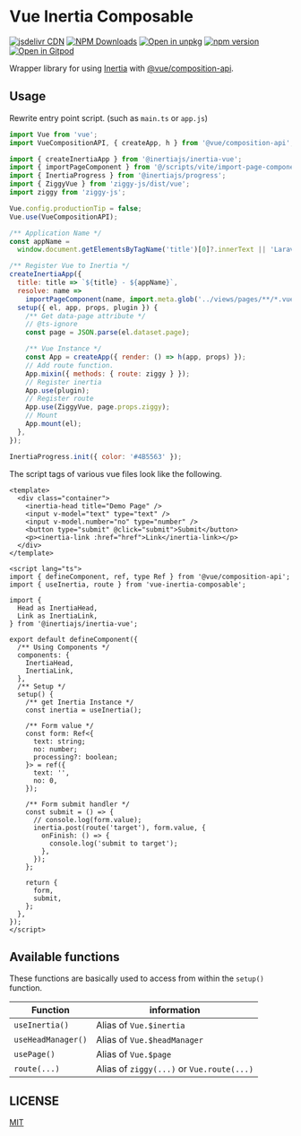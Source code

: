# Vue Inertia Composable

[![jsdelivr CDN](https://data.jsdelivr.com/v1/package/npm/vue-inertia-composable/badge)](https://www.jsdelivr.com/package/npm/vue-inertia-composable)
[![NPM Downloads](https://img.shields.io/npm/dm/vue-inertia-composable.svg?style=flat)](https://www.npmjs.com/package/vue-inertia-composable)
[![Open in unpkg](https://img.shields.io/badge/Open%20in-unpkg-blue)](https://uiwjs.github.io/npm-unpkg/#/pkg/vue-inertia-composable/file/README.md)
[![npm version](https://img.shields.io/npm/v/vue-inertia-composable.svg)](https://www.npmjs.com/package/vue-inertia-composable)
[![Open in Gitpod](https://shields.io/badge/Open%20in-Gitpod-green?logo=Gitpod)](https://gitpod.io/#https://github.com/logue/vue-inertia-composable)

Wrapper library for using [Inertia](https://inertiajs.com/) with [@vue/composition-api](https://github.com/vuejs/composition-api).

## Usage

Rewrite entry point script. (such as `main.ts` or `app.js`)

```js
import Vue from 'vue';
import VueCompositionAPI, { createApp, h } from '@vue/composition-api';

import { createInertiaApp } from '@inertiajs/inertia-vue';
import { importPageComponent } from '@/scripts/vite/import-page-component';
import { InertiaProgress } from '@inertiajs/progress';
import { ZiggyVue } from 'ziggy-js/dist/vue';
import ziggy from 'ziggy-js';

Vue.config.productionTip = false;
Vue.use(VueCompositionAPI);

/** Application Name */
const appName =
  window.document.getElementsByTagName('title')[0]?.innerText || 'Laravel';

/** Register Vue to Inertia */
createInertiaApp({
  title: title => `${title} - ${appName}`,
  resolve: name =>
    importPageComponent(name, import.meta.glob('../views/pages/**/*.vue')),
  setup({ el, app, props, plugin }) {
    /** Get data-page attribute */
    // @ts-ignore
    const page = JSON.parse(el.dataset.page);

    /** Vue Instance */
    const App = createApp({ render: () => h(app, props) });
    // Add route function.
    App.mixin({ methods: { route: ziggy } });
    // Register inertia
    App.use(plugin);
    // Register route
    App.use(ZiggyVue, page.props.ziggy);
    // Mount
    App.mount(el);
  },
});

InertiaProgress.init({ color: '#4B5563' });
```

The script tags of various vue files look like the following.

```vue
<template>
  <div class="container">
    <inertia-head title="Demo Page" />
    <input v-model="text" type="text" />
    <input v-model.number="no" type="number" />
    <button type="submit" @click="submit">Submit</button>
    <p><inertia-link :href="href">Link</inertia-link></p>
  </div>
</template>

<script lang="ts">
import { defineComponent, ref, type Ref } from '@vue/composition-api';
import { useInertia, route } from 'vue-inertia-composable';

import {
  Head as InertiaHead,
  Link as InertiaLink,
} from '@inertiajs/inertia-vue';

export default defineComponent({
  /** Using Components */
  components: {
    InertiaHead,
    InertiaLink,
  },
  /** Setup */
  setup() {
    /** get Inertia Instance */
    const inertia = useInertia();

    /** Form value */
    const form: Ref<{
      text: string;
      no: number;
      processing?: boolean;
    }> = ref({
      text: '',
      no: 0,
    });

    /** Form submit handler */
    const submit = () => {
      // console.log(form.value);
      inertia.post(route('target'), form.value, {
        onFinish: () => {
          console.log('submit to target');
        },
      });
    };

    return {
      form,
      submit,
    };
  },
});
</script>
```

## Available functions

These functions are basically used to access from within the `setup()` function.

| Function           | information                               |
| ------------------ | ----------------------------------------- |
| `useInertia()`     | Alias of `Vue.$inertia`                   |
| `useHeadManager()` | Alias of `Vue.$headManager`               |
| `usePage()`        | Alias of `Vue.$page`                      |
| `route(...)`       | Alias of `ziggy(...)` or `Vue.route(...)` |

## LICENSE

[MIT](LICENSE)
